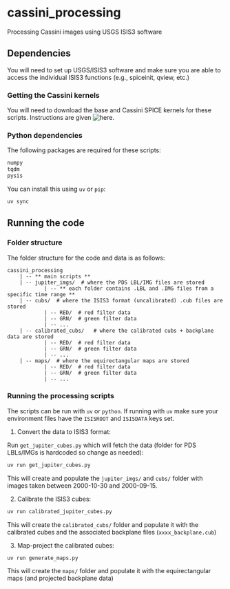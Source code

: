 # cassini_processing
Processing Cassini images using USGS ISIS3 software

## Dependencies

You will need to set up USGS/ISIS3 software and make sure you are able to access the individual ISIS3 functions (e.g., spiceinit, qview, etc.)

### Getting the Cassini kernels

You will need to download the base and Cassini SPICE kernels for these scripts. Instructions are given ![here](https://astrogeology.usgs.gov/docs/how-to-guides/environment-setup-and-maintenance/isis-data-area/#the-base-data-area).

### Python dependencies

The following packages are required for these scripts:

```bash
numpy
tqdm
pysis
```

You can install this using `uv` or `pip`:

```bash
uv sync
```

## Running the code

### Folder structure
The folder structure for the code and data is as follows:
```
cassini_processing
    | -- ** main scripts **
    | -- jupiter_imgs/  # where the PDS LBL/IMG files are stored
            | -- ** each folder contains .LBL and .IMG files from a specific time range **
    | -- cubs/  # where the ISIS3 format (uncalibrated) .cub files are stored
            | -- RED/  # red filter data
            | -- GRN/  # green filter data
            | -- ...
    | -- calibrated_cubs/   # where the calibrated cubs + backplane data are stored
            | -- RED/  # red filter data
            | -- GRN/  # green filter data
            | -- ...
    | -- maps/  # where the equirectangular maps are stored
            | -- RED/  # red filter data
            | -- GRN/  # green filter data
            | -- ...
```

### Running the processing scripts
The scripts can be run with `uv` or `python`.  If running with `uv` make sure your environment files have the `ISISROOT` and `ISISDATA` keys set.

1. Convert the data to ISIS3 format:

Run `get_jupiter_cubes.py` which will fetch the data (folder for PDS LBLs/IMGs is hardcoded so change as needed):

```bash
uv run get_jupiter_cubes.py
```

This will create and populate the `jupiter_imgs/` and `cubs/` folder with images taken between 2000-10-30 and 2000-09-15.

2. Calibrate the ISIS3 cubes:

```bash
uv run calibrated_jupiter_cubes.py
```

This will create the `calibrated_cubs/` folder and populate it with the calibrated cubes and the associated backplane files (`xxxx_backplane.cub`)

3. Map-project the calibrated cubes:

```bash
uv run generate_maps.py
```

This will create the `maps/` folder and populate it with the equirectangular maps (and projected backplane data)
